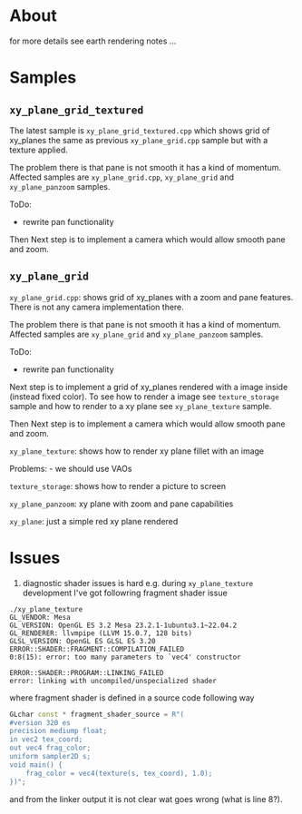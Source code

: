 # About
for more details see earth rendering notes ...

# Samples

## `xy_plane_grid_textured`
The latest sample is `xy_plane_grid_textured.cpp` which shows grid of xy_planes the same as previous `xy_plane_grid.cpp` sample but with a texture applied.

The problem there is that pane is not smooth it has a kind of momentum. Affected samples are `xy_plane_grid.cpp`, `xy_plane_grid` and `xy_plane_panzoom` samples.

ToDo:
- rewrite pan functionality

Then Next step is to implement a camera which would allow smooth pane and zoom.


## `xy_plane_grid`

`xy_plane_grid.cpp`: shows grid of xy_planes with a zoom and pane features. There is not any camera implementation there.

The problem there is that pane is not smooth it has a kind of momentum. Affected samples are `xy_plane_grid` and `xy_plane_panzoom` samples.

ToDo:
- rewrite pan functionality

Next step is to implement a grid of xy_planes rendered with a image inside (instead fixed color). To see how to render a image see `texture_storage` sample and how to render to a xy plane see `xy_plane_texture` sample.

Then Next step is to implement a camera which would allow smooth pane and zoom.

`xy_plane_texture`: shows how to render xy plane fillet with an image

Problems: 
	- we should use VAOs

`texture_storage`: shows how to render a picture to screen

`xy_plane_panzoom`: xy plane with zoom and pane capabilities

`xy_plane`: just a simple red xy plane rendered

# Issues

1. diagnostic shader issues is hard e.g. during `xy_plane_texture` development I've got followring fragment shader issue

```console
./xy_plane_texture 
GL_VENDOR: Mesa
GL_VERSION: OpenGL ES 3.2 Mesa 23.2.1-1ubuntu3.1~22.04.2
GL_RENDERER: llvmpipe (LLVM 15.0.7, 128 bits)
GLSL_VERSION: OpenGL ES GLSL ES 3.20
ERROR::SHADER::FRAGMENT::COMPILATION_FAILED
0:8(15): error: too many parameters to `vec4' constructor

ERROR::SHADER::PROGRAM::LINKING_FAILED
error: linking with uncompiled/unspecialized shader
```

where fragment shader is defined in a source code following way

```cpp
GLchar const * fragment_shader_source = R"(
#version 320 es
precision mediump float;
in vec2 tex_coord;
out vec4 frag_color;
uniform sampler2D s;
void main() {
    frag_color = vec4(texture(s, tex_coord), 1.0);
})";
```

and from the linker output it is not clear wat goes wrong (what is line 8?).
